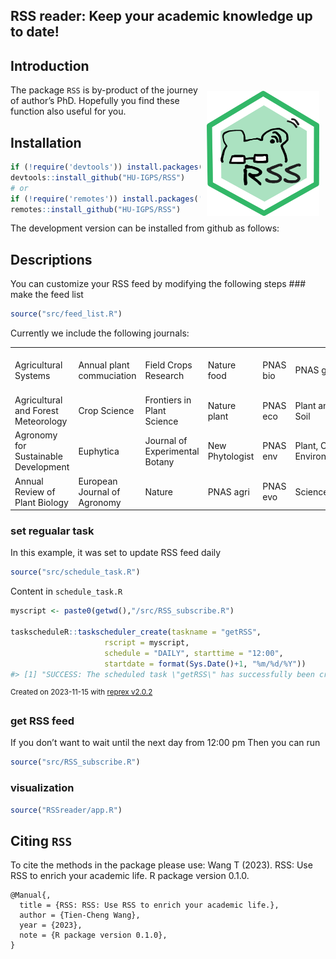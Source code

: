 
<!-- README.md is generated from README.Rmd. Please edit that file -->

## RSS reader: Keep your academic knowledge up to date!

## Introduction

<img src="picture/logo.png" align="right" alt="logo" width="180" height = "200" style = "padding: 10px; border: none; float: right;">

The package `RSS` is by-product of the journey of author’s PhD.
Hopefully you find these function also useful for you.

## Installation

<!-- The package can be installed from CRAN as follows: -->

``` r
if (!require('devtools')) install.packages('devtools')
devtools::install_github("HU-IGPS/RSS")
# or
if (!require('remotes')) install.packages('remotes')
remotes::install_github("HU-IGPS/RSS")
```

The development version can be installed from github as follows:

## Descriptions

You can customize your RSS feed by modifying the following steps \###
make the feed list

``` r
source("src/feed_list.R")
```

Currently we include the following journals:

|                                      |                              |                                |                 |          |                           |                                  |
|:-------------------------------------|:-----------------------------|:-------------------------------|:----------------|:---------|:--------------------------|:---------------------------------|
| Agricultural Systems                 | Annual plant commuciation    | Field Crops Research           | Nature food     | PNAS bio | PNAS gene                 | Theoretical and Applied Genetics |
| Agricultural and Forest Meteorology  | Crop Science                 | Frontiers in Plant Science     | Nature plant    | PNAS eco | Plant and Soil            | Trends in Ecology & Evolution    |
| Agronomy for Sustainable Development | Euphytica                    | Journal of Experimental Botany | New Phytologist | PNAS env | Plant, Cell & Environment | Trends in Plant Science          |
| Annual Review of Plant Biology       | European Journal of Agronomy | Nature                         | PNAS agri       | PNAS evo | Science                   | scientific report                |

### set regualar task

In this example, it was set to update RSS feed daily

``` r
source("src/schedule_task.R")
```

Content in `schedule_task.R`

``` r
myscript <- paste0(getwd(),"/src/RSS_subscribe.R")

taskscheduleR::taskscheduler_create(taskname = "getRSS", 
                     rscript = myscript, 
                     schedule = "DAILY", starttime = "12:00",
                     startdate = format(Sys.Date()+1, "%m/%d/%Y"))
#> [1] "SUCCESS: The scheduled task \"getRSS\" has successfully been created."
```

<sup>Created on 2023-11-15 with [reprex
v2.0.2](https://reprex.tidyverse.org)</sup>

### get RSS feed

If you don’t want to wait until the next day from 12:00 pm Then you can
run

``` r
source("src/RSS_subscribe.R")
```

### visualization

``` r
source("RSSreader/app.R")
```

## Citing `RSS`

To cite the methods in the package please use: Wang T (2023). RSS: Use
RSS to enrich your academic life. R package version 0.1.0.

    @Manual{,
      title = {RSS: RSS: Use RSS to enrich your academic life.},
      author = {Tien-Cheng Wang},
      year = {2023},
      note = {R package version 0.1.0},
    }
